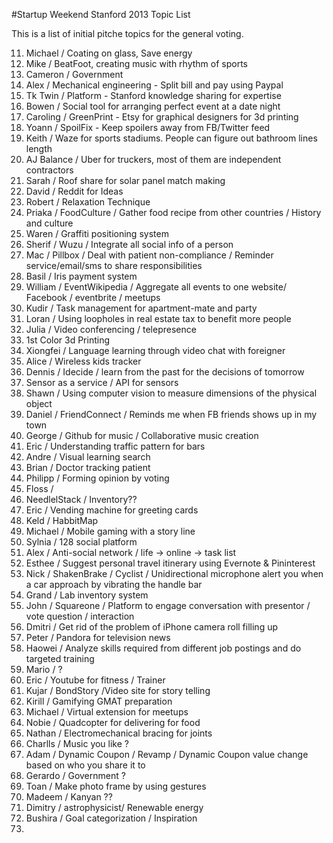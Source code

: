 #Startup Weekend Stanford 2013 Topic List

This is a list of initial pitche topics for the general voting.

11. Michael / Coating on glass, Save energy
2. Mike / BeatFoot, creating music with rhythm of sports
3. Cameron / Government
4. Alex / Mechanical engineering - Split bill and pay using Paypal
5. Tk Twin / Platform -  Stanford knowledge sharing for expertise
6. Bowen / Social tool for arranging perfect event at a date night
7. Caroling / GreenPrint - Etsy for graphical designers for 3d printing
8. Yoann / SpoilFix - Keep spoilers away from FB/Twitter feed
9. Keith / Waze for sports stadiums. People can figure out bathroom lines length
10. AJ Balance / Uber for truckers, most of them are independent contractors
11. Sarah / Roof share for solar panel match making
12. David / Reddit for Ideas
13. Robert /  Relaxation Technique
14. Priaka / FoodCulture / Gather food recipe from other countries / History and culture
15. Waren / Graffiti positioning system
16. Sherif / Wuzu / Integrate all social info of a person
17. Mac / Pillbox / Deal with patient non-compliance / Reminder service/email/sms to share responsibilities
18. Basil / Iris payment system
19. William / EventWikipedia / Aggregate all events to one website/ Facebook / eventbrite / meetups
20. Kudir / Task management for apartment-mate and party
21. Loran / Using loopholes in real estate tax to benefit more people
22. Julia / Video conferencing / telepresence
23. 1st Color 3d Printing
24. Xiongfei / Language learning through video chat with foreigner
25. Alice / Wireless kids tracker
26. Dennis / Idecide / learn from the past for the decisions of tomorrow
27. Sensor as a service / API for sensors
28. Shawn /  Using computer vision to measure dimensions of the physical object
29. Daniel / FriendConnect / Reminds me when FB friends shows up in my town
30. George / Github for music / Collaborative music creation
31. Eric / Understanding traffic pattern for bars
32. Andre / Visual learning search
33. Brian / Doctor tracking patient
34. Philipp / Forming opinion by voting
35. Floss /
36. NeedlelStack / Inventory??
37. Eric  / Vending machine for greeting cards
38. Keld / HabbitMap
39. Michael / Mobile gaming with a story line
40. Sylnia / 128 social platform
41. Alex / Anti-social network / life -> online -> task list
42. Esthee / Suggest personal travel itinerary using Evernote & Pininterest
43. Nick / ShakenBrake / Cyclist / Unidirectional microphone alert you when a car approach by vibrating the handle bar
44. Grand / Lab inventory system
45. John / Squareone  / Platform to engage conversation with presentor / vote question / interaction
46. Dmitri / Get rid of the problem of iPhone camera roll filling up
47. Peter / Pandora for television news
48. Haowei / Analyze skills required from different job postings and do targeted training
49. Mario / ?
50. Eric / Youtube for fitness / Trainer
51. Kujar / BondStory /Video site for story telling
52. Kirill / Gamifying GMAT preparation
53. Michael / Virtual extension for meetups
54. Nobie / Quadcopter for delivering for food
55. Nathan / Electromechanical bracing for joints
56. Charlls / Music you like ?
57. Adam / Dynamic Coupon / Revamp / Dynamic Coupon value change based on who you share it to
58. Gerardo / Government ?
59. Toan / Make photo frame by using gestures
60. Madeem / Kanyan ??
61. Dimitry / astrophysicist/ Renewable energy
62. Bushira / Goal categorization / Inspiration
63. 
